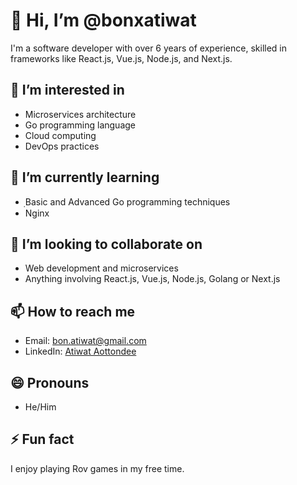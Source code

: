 # 👋 Hi, I’m @bonxatiwat
I'm a software developer with over 6 years of experience, skilled in frameworks like React.js, Vue.js, Node.js, and Next.js. 

## 👀 I’m interested in
- Microservices architecture
- Go programming language
- Cloud computing
- DevOps practices

## 🌱 I’m currently learning
- ฺBasic and Advanced Go programming techniques
- Nginx

## 💞️ I’m looking to collaborate on
- Web development and microservices
- Anything involving React.js, Vue.js, Node.js, Golang or Next.js

## 📫 How to reach me
- Email: bon.atiwat@gmail.com
- LinkedIn: [Atiwat Aottondee](https://www.linkedin.com/in/atiwat-aottondee/)

## 😄 Pronouns
- He/Him

## ⚡ Fun fact
I enjoy playing Rov games in my free time.
